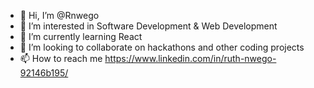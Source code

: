 - 👋 Hi, I’m @Rnwego
- 👀 I’m interested in Software Development & Web Development
- 🌱 I’m currently learning React
- 💞️ I’m looking to collaborate on hackathons and other coding projects
- 📫 How to reach me https://www.linkedin.com/in/ruth-nwego-92146b195/

<!---
Rnwego/Rnwego is a ✨ special ✨ repository because its `README.md` (this file) appears on your GitHub profile.
You can click the Preview link to take a look at your changes.
--->
